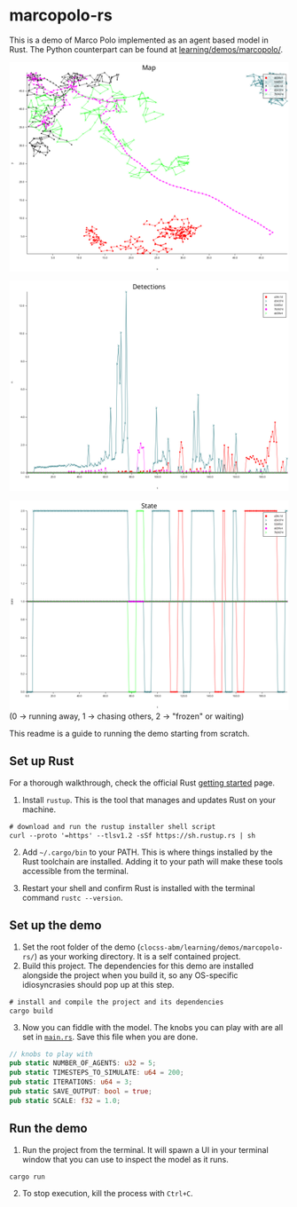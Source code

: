 # marcopolo-rs

This is a demo of Marco Polo implemented as an agent based model in Rust. The
Python counterpart can be found at [learning/demos/marcopolo/](./marcopolo/).

![map](assets/Map_0.png)

![detections](assets/Detections_0.png)

![state](assets/State_0.png)
(0 -> running away, 1 -> chasing others, 2 -> "frozen" or waiting)

This readme is a guide to running the demo starting from scratch.

## Set up Rust

For a thorough walkthrough, check the official Rust [getting started](https://www.rust-lang.org/learn/get-started) page.

1. Install `rustup`. This is the tool that manages and updates Rust on your machine.

```shell
# download and run the rustup installer shell script
curl --proto '=https' --tlsv1.2 -sSf https://sh.rustup.rs | sh
```

2. Add `~/.cargo/bin` to your PATH. This is where things installed by the Rust
toolchain are installed. Adding it to your path will make these tools accessible
from the terminal.

3. Restart your shell and confirm Rust is installed with the terminal command `rustc --version`.

## Set up the demo

1. Set the root folder of the demo (`clocss-abm/learning/demos/marcopolo-rs/`)
as your working directory. It is a self contained project.
2. Build this project. The dependencies for this demo are installed alongside
the project when you build it, so any OS-specific idiosyncrasies should pop up
at this step.

```shell
# install and compile the project and its dependencies
cargo build
```

3. Now you can fiddle with the model. The knobs you can play with are all set in [`main.rs`](src/main.rs).
Save this file when you are done.

```rust
// knobs to play with
pub static NUMBER_OF_AGENTS: u32 = 5;
pub static TIMESTEPS_TO_SIMULATE: u64 = 200;
pub static ITERATIONS: u64 = 3;
pub static SAVE_OUTPUT: bool = true;
pub static SCALE: f32 = 1.0;
```

## Run the demo

1. Run the project from the terminal. It will spawn a UI in your terminal window
that you can use to inspect the model as it runs.

```shell
cargo run
```

2. To stop execution, kill the process with `Ctrl+C`.
